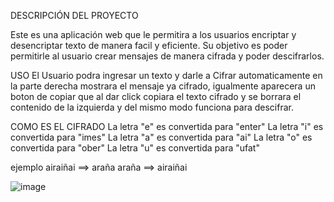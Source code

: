 DESCRIPCIÓN DEL PROYECTO

Este es una aplicación web que le permitira a los usuarios encriptar y desencriptar texto de manera facil y eficiente.
Su objetivo es poder permitirle al usuario crear mensajes de manera cifrada y poder descifrarlos.

USO
El Usuario podra ingresar un texto y darle a Cifrar automaticamente en la parte derecha mostrara el mensaje ya cifrado,
igualmente aparecera un boton de copiar que al dar click copiara el texto cifrado y se borrara el contenido de la izquierda y del mismo modo funciona para descifrar.


COMO ES EL CIFRADO
La letra "e" es convertida para "enter"
La letra "i" es convertida para "imes"
La letra "a" es convertida para "ai"
La letra "o" es convertida para "ober"
La letra "u" es convertida para "ufat"

ejemplo 
airaiñai ==> araña
araña ==> airaiñai

![image](https://github.com/user-attachments/assets/3e3c1dcb-48ba-48f8-b5a5-35a574d912f7)
